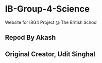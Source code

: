 # IB-Group-4-Science
 Website for IBG4 Project @ The British School
## Repod By Akash
## Original Creator, Udit Singhal
